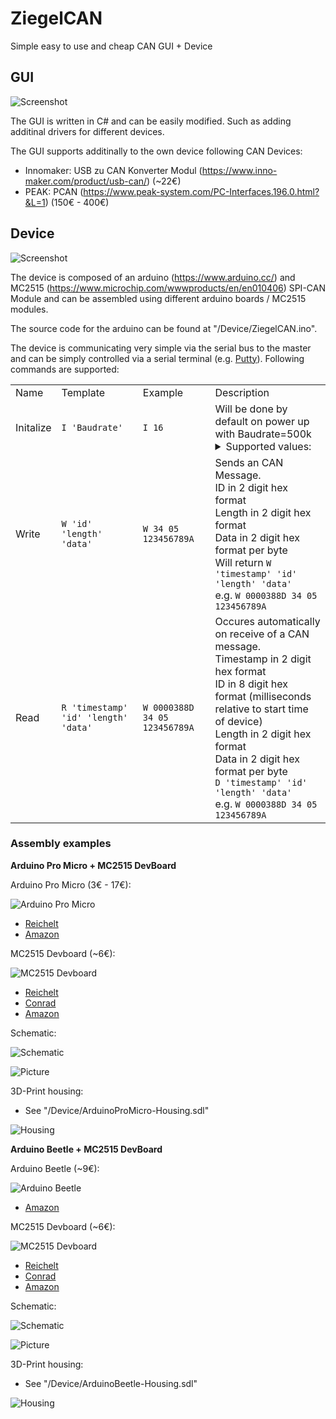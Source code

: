 # ZiegelCAN

Simple easy to use and cheap CAN GUI + Device

## GUI

![Screenshot](/Dokumentation/GUI-Screenshot.png)

The GUI is written in C# and can be easily modified. Such as adding additinal drivers for different devices.

The GUI supports additinally to the own device following CAN Devices:
- Innomaker: USB zu CAN Konverter Modul (https://www.inno-maker.com/product/usb-can/) (~22€)
- PEAK: PCAN (https://www.peak-system.com/PC-Interfaces.196.0.html?&L=1) (150€ - 400€)

## Device

![Screenshot](/Dokumentation/Device.png)

The device is composed of an arduino (https://www.arduino.cc/) and MC2515 (https://www.microchip.com/wwwproducts/en/en010406) SPI-CAN Module
and can be assembled using different arduino boards / MC2515 modules.

The source code for the arduino can be found at "/Device/ZiegelCAN.ino".

The device is communicating very simple via the serial bus to the master and can be simply controlled via a serial terminal (e.g. [Putty](https://www.putty.org/)).
Following commands are supported:
<table>
 <tr>
  <td>Name</td>
  <td>Template</td>
  <td>Example</td>
  <td>Description</td>
 </tr>
 <tr>
  <td>Initalize</td>
  <td><code>I 'Baudrate'</code></td>
  <td><code>I 16</code></td>
  <td>
   Will be done by default on power up with Baudrate=500k<br />
   <details>
    <summary>Supported values:</summary>
    <ul>
     <li> 1: 5K BPS </li>
     <li> 2: 10KBPS </li>
     <li> 3: CAN_20KBPS </li>
     <li> 4: CAN_25KBPS </li>
     <li> 5: CAN_31K25BPS </li>
     <li> 6: CAN_33KBPS </li>
     <li> 7: CAN_40KBPS </li>
     <li> 8: CAN_50KBPS </li>
     <li> 9: CAN_80KBPS </li>
     <li> 10: CAN_83K3BPS </li>
     <li> 11: CAN_95KBPS </li>
     <li> 12: CAN_100KBPS </li>
     <li> 13: CAN_125KBPS </li>
     <li> 14: CAN_200KBPS </li>
     <li> 15: CAN_250KBPS </li>
     <li> 16: CAN_500KBPS </li>
     <li> 17: CAN_666KBPS </li>
     <li> 18: CAN_1000KBPS </li>
    </ul>
   </detail>
  </td>
 </tr>
 <tr>
  <td>Write</td>
  <td><code>W 'id' 'length' 'data'</code></td>
  <td><code>W 34 05 123456789A</code></td>
  <td>Sends an CAN Message. <br />
   ID in 2 digit hex format <br />
   Length in 2 digit hex format <br />
   Data in 2 digit hex format per byte<br />
   Will return <code>W 'timestamp' 'id' 'length' 'data'</code><br />
   e.g. <code>W 0000388D 34 05 123456789A</code><br />
  </td>
 </tr>
  <tr>
  <td>Read</td>
  <td><code>R 'timestamp' 'id' 'length' 'data'</code></td>
  <td><code>W 0000388D 34 05 123456789A</code></td>
  <td>Occures automatically on receive of a CAN message. <br />
   Timestamp in 2 digit hex format <br />
   ID in 8 digit hex format (milliseconds relative to start time of device) <br />   
   Length in 2 digit hex format <br />
   Data in 2 digit hex format per byte<br />
   <code>D 'timestamp' 'id' 'length' 'data'</code><br />
   e.g. <code>W 0000388D 34 05 123456789A</code><br />
  </td>
 </tr>
</table> 

### Assembly examples

**Arduino Pro Micro + MC2515 DevBoard**

Arduino Pro Micro (3€ - 17€):

![Arduino Pro Micro](/Dokumentation/ArduinoProMicro.png)

- [Reichelt](https://www.reichelt.de/arduino-micro-atmega32u4-microusb-arduino-micro-p130166.html?PROVID=2788&gclid=Cj0KCQjwnqH7BRDdARIsACTSAdt4MO3BU86DtwXu6JJwXzTQyJRWxugqHoVLU8AKw7-FK6P4etoctqoaAkZBEALw_wcB&&r=1)
- [Amazon](https://www.amazon.de/s?k=arduino+pro+micro&adgrpid=68574559182&gclid=Cj0KCQjwnqH7BRDdARIsACTSAdsH_4IlpHdsxaQXSTaCFc4L0vXTYrDDimj4OuBm9ByWzXVA2E6BKU8aAofPEALw_wcB&hvadid=352893259388&hvdev=c&hvlocphy=9042646&hvnetw=g&hvqmt=e&hvrand=7661705581012956852&hvtargid=aud-952184766223%3Akwd-298203302135&hydadcr=20073_1780756&tag=googhydr08-21&ref=pd_sl_2zvjlp4hz1_e)

MC2515 Devboard (~6€):

![MC2515 Devboard](/Dokumentation/MC2515Devboard.png)

- [Reichelt](https://www.reichelt.de/entwicklerboards-can-modul-mcp2515-mcp2562-debo-can-modul-p239277.html?PROVID=2788&gclid=Cj0KCQjwnqH7BRDdARIsACTSAduSsxQXZH1qjitB8yJM9Uq9lB601zxAiicDDWQApFdCmpEz34VcJ7oaAtaXEALw_wcB&&r=1)
- [Conrad](https://www.conrad.de/de/p/joy-it-sbc-can01-can-interface-1-st-passend-fuer-arduino-banana-pi-raspberry-pi-cubieboard-1720599.html?hk=SEM&WT.srch=1&WT.mc_id=google_pla&s_kwcid=AL%21222%213%21367270211499%21%21%21g%21%21&ef_id=Cj0KCQjwnqH7BRDdARIsACTSAdtjLrU0uN2fT1p9jbrQR8k4eKA0wHKeFqM9jfXznG4Rc9zTmOjwDoUaArQVEALw_wcB%3AG%3As&gclid=Cj0KCQjwnqH7BRDdARIsACTSAdtjLrU0uN2fT1p9jbrQR8k4eKA0wHKeFqM9jfXznG4Rc9zTmOjwDoUaArQVEALw_wcB&refresh=true)
- [Amazon](https://www.amazon.de/AptoFun-Receiver-Protocol-Controller-Development/dp/B0758VD6WR/ref=sr_1_1_sspa?__mk_de_DE=%C3%85M%C3%85%C5%BD%C3%95%C3%91&dchild=1&keywords=arduino+can+modul&qid=1600681236&sr=8-1-spons&psc=1&spLa=ZW5jcnlwdGVkUXVhbGlmaWVyPUFJR0E4STJGRlQ3VUcmZW5jcnlwdGVkSWQ9QTAyMzUwOTcyRzU4R0owUzZOWVdEJmVuY3J5cHRlZEFkSWQ9QTA1NjQxNjY2MFhNNUxMQVc5OVImd2lkZ2V0TmFtZT1zcF9hdGYmYWN0aW9uPWNsaWNrUmVkaXJlY3QmZG9Ob3RMb2dDbGljaz10cnVl)

Schematic:

![Schematic](/Dokumentation/Device-ArduinoProMicro-Schematic.png)

![Picture](/Dokumentation/Device-ArduinoProMicro-Picture.png)

3D-Print housing:

 - See "/Device/ArduinoProMicro-Housing.sdl"
 
![Housing](/Dokumentation/Device-ArduinoProMicro-Housing.png)

**Arduino Beetle + MC2515 DevBoard**

Arduino Beetle (~9€):

![Arduino Beetle](/Dokumentation/ArduinoBeetle.png)

- [Amazon](https://www.amazon.de/DollaTek-ATMEGA32U4-USB-Entwicklungsplatinenmodul-kompatibel-Leonardo/dp/B07ML2RX59/ref=sr_1_2?__mk_de_DE=%C3%85M%C3%85%C5%BD%C3%95%C3%91&crid=14238SW0479DR&dchild=1&keywords=Arduino+Beetle&qid=1600682161&quartzVehicle=121-634&replacementKeywords=arduino&sprefix=philips+am%2Caps%2C168&sr=8-2)

MC2515 Devboard (~6€):

![MC2515 Devboard](/Dokumentation/MC2515Devboard.png)

- [Reichelt](https://www.reichelt.de/entwicklerboards-can-modul-mcp2515-mcp2562-debo-can-modul-p239277.html?PROVID=2788&gclid=Cj0KCQjwnqH7BRDdARIsACTSAduSsxQXZH1qjitB8yJM9Uq9lB601zxAiicDDWQApFdCmpEz34VcJ7oaAtaXEALw_wcB&&r=1)
- [Conrad](https://www.conrad.de/de/p/joy-it-sbc-can01-can-interface-1-st-passend-fuer-arduino-banana-pi-raspberry-pi-cubieboard-1720599.html?hk=SEM&WT.srch=1&WT.mc_id=google_pla&s_kwcid=AL%21222%213%21367270211499%21%21%21g%21%21&ef_id=Cj0KCQjwnqH7BRDdARIsACTSAdtjLrU0uN2fT1p9jbrQR8k4eKA0wHKeFqM9jfXznG4Rc9zTmOjwDoUaArQVEALw_wcB%3AG%3As&gclid=Cj0KCQjwnqH7BRDdARIsACTSAdtjLrU0uN2fT1p9jbrQR8k4eKA0wHKeFqM9jfXznG4Rc9zTmOjwDoUaArQVEALw_wcB&refresh=true)
- [Amazon](https://www.amazon.de/AptoFun-Receiver-Protocol-Controller-Development/dp/B0758VD6WR/ref=sr_1_1_sspa?__mk_de_DE=%C3%85M%C3%85%C5%BD%C3%95%C3%91&dchild=1&keywords=arduino+can+modul&qid=1600681236&sr=8-1-spons&psc=1&spLa=ZW5jcnlwdGVkUXVhbGlmaWVyPUFJR0E4STJGRlQ3VUcmZW5jcnlwdGVkSWQ9QTAyMzUwOTcyRzU4R0owUzZOWVdEJmVuY3J5cHRlZEFkSWQ9QTA1NjQxNjY2MFhNNUxMQVc5OVImd2lkZ2V0TmFtZT1zcF9hdGYmYWN0aW9uPWNsaWNrUmVkaXJlY3QmZG9Ob3RMb2dDbGljaz10cnVl)

Schematic:

![Schematic](/Dokumentation/Device-ArduinoBeetle-Schematic.png)

![Picture](/Dokumentation/Device-ArduinoBeetle-Picture.png)

3D-Print housing:

 - See "/Device/ArduinoBeetle-Housing.sdl"
 
 ![Housing](/Dokumentation/Device-ArduinoBeetle-Housing.png)
